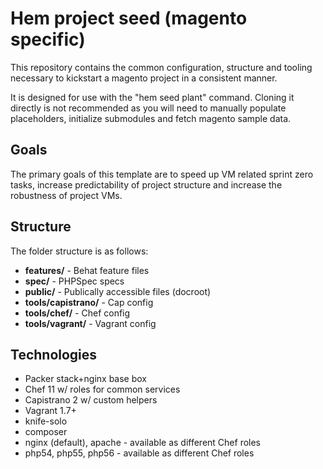 # Hem project seed (magento specific)

This repository contains the common configuration, structure and tooling necessary to kickstart a magento project in a consistent manner.

It is designed for use with the "hem seed plant" command. Cloning it directly is not recommended as you will need to manually populate placeholders, initialize submodules and fetch magento sample data.

## Goals

The primary goals of this template are to speed up VM related sprint zero tasks, increase predictability of project structure and increase the robustness of project VMs.

## Structure

The folder structure is as follows:

- __features/__ - Behat feature files
- __spec/__ - PHPSpec specs
- __public/__ - Publically accessible files (docroot)
- __tools/capistrano/__ - Cap config
- __tools/chef/__ - Chef config
- __tools/vagrant/__ - Vagrant config

## Technologies

- Packer stack+nginx base box
- Chef 11 w/ roles for common services
- Capistrano 2 w/ custom helpers
- Vagrant 1.7+
- knife-solo
- composer
- nginx (default), apache - available as different Chef roles
- php54, php55, php56 - available as different Chef roles
